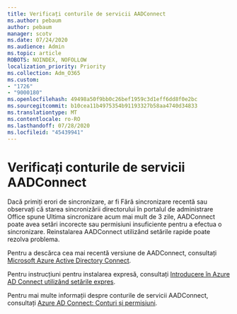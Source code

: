 ```yaml
---
title: Verificați conturile de servicii AADConnect
ms.author: pebaum
author: pebaum
manager: scotv
ms.date: 07/24/2020
ms.audience: Admin
ms.topic: article
ROBOTS: NOINDEX, NOFOLLOW
localization_priority: Priority
ms.collection: Adm_O365
ms.custom:
- "1726"
- "9000180"
ms.openlocfilehash: 49498a50f9bb0c26bef1959c3d1eff6dd8f0e2bc
ms.sourcegitcommit: b10cea11b4975354b91193327b58aa4740d34833
ms.translationtype: MT
ms.contentlocale: ro-RO
ms.lasthandoff: 07/28/2020
ms.locfileid: "45439941"
---
```

# <a name="check-the-aadconnect-service-accounts"></a>Verificați conturile de servicii AADConnect

Dacă primiți erori de sincronizare, ar fi Fără sincronizare recentă sau observați că starea sincronizării directorului în portalul de administrare Office spune Ultima sincronizare acum mai mult de 3 zile, AADConnect poate avea setări incorecte sau permisiuni insuficiente pentru a efectua o sincronizare. Reinstalarea AADConnect utilizând setările rapide poate rezolva problema.

Pentru a descărca cea mai recentă versiune de AADConnect, consultați [Microsoft Azure Active Directory Connect](https://go.microsoft.com/fwlink/?LinkId=615771).

Pentru instrucțiuni pentru instalarea expresă, consultați [Introducere în Azure AD Connect utilizând setările expres](https://docs.microsoft.com/azure/active-directory/hybrid/how-to-connect-install-express).

Pentru mai multe informații despre conturile de servicii AADConnect, consultați [Azure AD Connect: Conturi și permisiuni](https://docs.microsoft.com/azure/active-directory/hybrid/reference-connect-accounts-permissions).